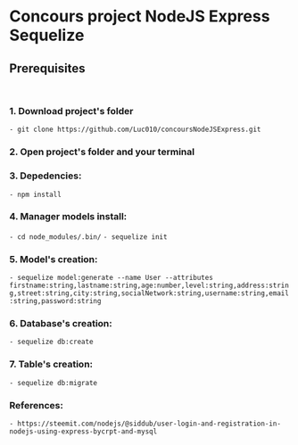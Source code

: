 # Concours project NodeJS Express Sequelize

## Prerequisites 
``` ```
### 1. Download project's folder
``` - git clone https://github.com/Luc010/concoursNodeJSExpress.git ```

### 2. Open project's folder and your terminal

### 3. Depedencies:
``` - npm install ``` 

### 4. Manager models install: 
``` - cd node_modules/.bin/ ```
``` - sequelize init ```

### 5. Model's creation:
``` - sequelize model:generate --name User --attributes firstname:string,lastname:string,age:number,level:string,address:string,street:string,city:string,socialNetwork:string,username:string,email:string,password:string ```

### 6. Database's creation:
``` - sequelize db:create ```

### 7. Table's creation:
``` - sequelize db:migrate ```



### References:
``` - https://steemit.com/nodejs/@siddub/user-login-and-registration-in-nodejs-using-express-bycrpt-and-mysql ```